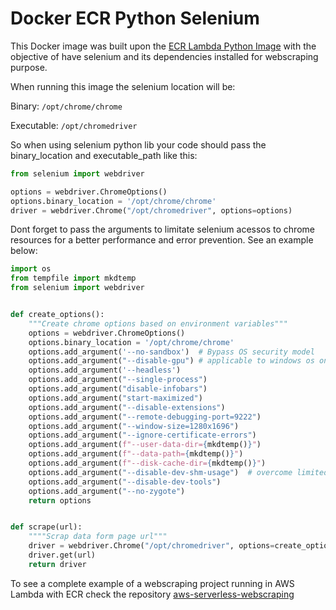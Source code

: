 # Docker ECR Python Selenium

This Docker image was built upon the [ECR Lambda Python Image](https://gallery.ecr.aws/lambda/python) with the objective of have selenium and its dependencies installed for webscraping purpose. 

When running this image the selenium location will be: 

Binary: `/opt/chrome/chrome`

Executable: `/opt/chromedriver`

So when using selenium python lib your code should pass the binary_location and executable_path like this:

```python
from selenium import webdriver

options = webdriver.ChromeOptions()
options.binary_location = '/opt/chrome/chrome'
driver = webdriver.Chrome("/opt/chromedriver", options=options)
```

Dont forget to pass the arguments to limitate selenium acessos to chrome resources for a better performance and error prevention. See an example below:


```python
import os
from tempfile import mkdtemp
from selenium import webdriver


def create_options():
    """Create chrome options based on environment variables"""
    options = webdriver.ChromeOptions()
    options.binary_location = '/opt/chrome/chrome'
    options.add_argument('--no-sandbox')  # Bypass OS security model
    options.add_argument("--disable-gpu") # applicable to windows os only
    options.add_argument('--headless')
    options.add_argument("--single-process")
    options.add_argument("disable-infobars")
    options.add_argument("start-maximized")
    options.add_argument("--disable-extensions")
    options.add_argument("--remote-debugging-port=9222")
    options.add_argument("--window-size=1280x1696")
    options.add_argument("--ignore-certificate-errors")
    options.add_argument(f"--user-data-dir={mkdtemp()}")
    options.add_argument(f"--data-path={mkdtemp()}")
    options.add_argument(f"--disk-cache-dir={mkdtemp()}")
    options.add_argument("--disable-dev-shm-usage")  # overcome limited resource problems
    options.add_argument("--disable-dev-tools")
    options.add_argument("--no-zygote")
    return options


def scrape(url):
    """"Scrap data form page url"""
    driver = webdriver.Chrome("/opt/chromedriver", options=create_options())
    driver.get(url)
    return driver
```

To see a complete example of a webscraping project running in AWS Lambda with ECR check the repository [aws-serverless-webscraping](https://github.com/viniciusmarson/aws-serverless-webscraping)

